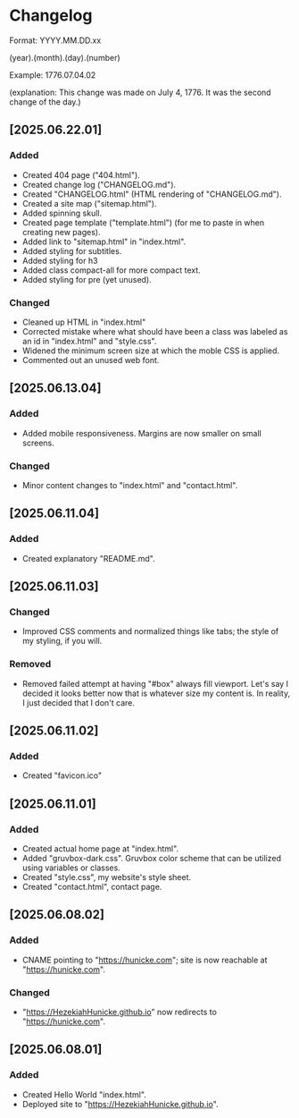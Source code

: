 # Changelog

Format: YYYY.MM.DD.xx

(year).(month).(day).(number)

Example: 1776.07.04.02

(explanation: This change was made on July 4, 1776. It was the second change of the day.)

## [2025.06.22.01]

### Added

- Created 404 page ("404.html").
- Created change log ("CHANGELOG.md").
- Created "CHANGELOG.html" (HTML rendering of "CHANGELOG.md").
- Created a site map ("sitemap.html").
- Added spinning skull.
- Created page template ("template.html") (for me to paste in when creating new pages).
- Added link to "sitemap.html" in "index.html".
- Added styling for subtitles.
- Added styling for h3
- Added class compact-all for more compact text.
- Added styling for pre (yet unused).

### Changed

- Cleaned up HTML in "index.html"
- Corrected mistake where what should have been a class was labeled as an id in "index.html" and "style.css".
- Widened the minimum screen size at which the moble CSS is applied.
- Commented out an unused web font.

## [2025.06.13.04]

### Added

- Added mobile responsiveness. Margins are now smaller on small screens.

### Changed

- Minor content changes to "index.html" and "contact.html".

## [2025.06.11.04]

### Added

- Created explanatory "README.md".

## [2025.06.11.03]

### Changed

- Improved CSS comments and normalized things like tabs; the style of my styling, if you will.

### Removed

- Removed failed attempt at having "\#box" always fill viewport. Let's say I decided it looks better now that is whatever size my content is. In reality, I just decided that I don't care.

## [2025.06.11.02]

### Added

- Created "favicon.ico"

## [2025.06.11.01]

### Added

- Created actual home page at "index.html".
- Added "gruvbox-dark.css". Gruvbox color scheme that can be utilized using variables or classes.
- Created "style.css", my website's style sheet.
- Created "contact.html", contact page.

## [2025.06.08.02]

### Added

- CNAME pointing to "https://hunicke.com"; site is now reachable at "https://hunicke.com".

### Changed

- "https://HezekiahHunicke.github.io" now redirects to "https://hunicke.com".

## [2025.06.08.01]

### Added

- Created Hello World "index.html".
- Deployed site to "https://HezekiahHunicke.github.io".
